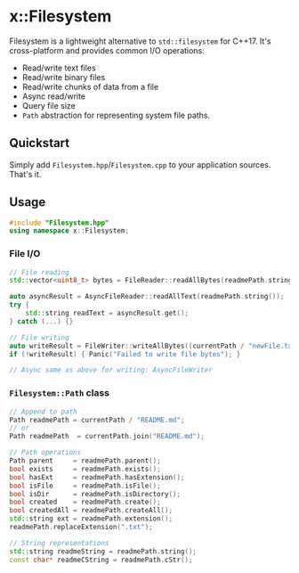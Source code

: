 # x::Filesystem

Filesystem is a lightweight alternative to `std::filesystem` for C++17. It's cross-platform and provides common I/O operations:

- Read/write text files
- Read/write binary files
- Read/write chunks of data from a file
- Async read/write
- Query file size
- `Path` abstraction for representing system file paths.

## Quickstart

Simply add `Filesystem.hpp`/`Filesystem.cpp` to your application sources. That's it.

## Usage

```cpp
#include "Filesystem.hpp"
using namespace x::Filesystem;
```

### File I/O

```cpp
// File reading
std::vector<uint8_t> bytes = FileReader::readAllBytes(readmePath.string());

auto asyncResult = AsyncFileReader::readAllText(readmePath.string());
try {
    std::string readText = asyncResult.get();
} catch (...) {}

// File writing
auto writeResult = FileWriter::writeAllBytes((currentPath / "newFile.txt").string());
if (!writeResult) { Panic("Failed to write file bytes"); }

// Async same as above for writing: AsyncFileWriter
```

### `Filesystem::Path` class

```cpp
// Append to path
Path readmePath = currentPath / "README.md";
// or
Path readmePath  = currentPath.join("README.md");

// Path operations
Path parent     = readmePath.parent();
bool exists     = readmePath.exists();
bool hasExt     = readmePath.hasExtension();
bool isFile     = readmePath.isFile();
bool isDir      = readmePath.isDirectory();
bool created    = readmePath.create();
bool createdAll = readmePath.createAll();
std::string ext = readmePath.extension();
readmePath.replaceExtension(".txt");

// String representations
std::string readmeString = readmePath.string();
const char* readmeCString = readmePath.cStr();
```